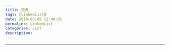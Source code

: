 ```yaml
---
title: 链表
tags: [LinkedList]
date: 2019-03-05 11:49:01
permalink: LinkedList
categories: List
description:
---
```

<p class="description"></p>


<!-- more -->



<hr />